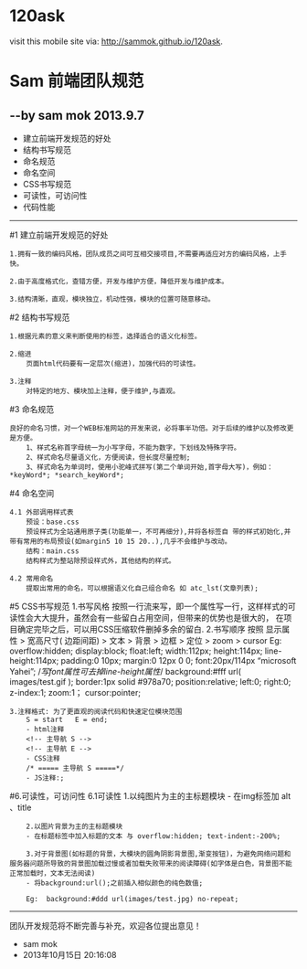 120ask
======

visit this mobile site via: http://sammok.github.io/120ask.


Sam 前端团队规范
=================
--by sam mok  2013.9.7
---------------------
> 

* 建立前端开发规范的好处
* 结构书写规范
* 命名规范
* 命名空间
* CSS书写规范
* 可读性，可访问性
* 代码性能

***
  
#1 建立前端开发规范的好处

    
    1.拥有一致的编码风格，团队成员之间可互相交接项目,不需要再适应对方的编码风格，上手快。

    2.由于高度格式化，查错方便，开发与维护方便，降低开发与维护成本。

    3.结构清晰，直观，模块独立，机动性强，模块的位置可随意移动。
    
    
    
#2 结构书写规范


    1.根据元素的意义来判断使用的标签，选择适合的语义化标签。

    2.缩进
        页面html代码要有一定层次(缩进)，加强代码的可读性。
        
    3.注释
        对特定的地方、模块加上注释，便于维护,与直观。

    
    
#3 命名规范

    良好的命名习惯，对一个WEB标准网站的开发来说，必将事半功倍。对于后续的维护以及修改更是方便。
        1、样式名称首字母统一为小写字母，不能为数字，下划线及特殊字符。
        2、样式命名尽量语义化，方便阅读，但长度尽量控制;
        3、样式命名为单词时，使用小驼峰式拼写(第二个单词开始,首字母大写)，例如：*keyWord*; *search_keyWord*;
        

#4 命名空间

    4.1 外部调用样式表
        预设：base.css
        预设样式为全站通用原子类(功能单一，不可再细分),并将各标签自	带的样式初始化,并带有常用的布局预设(如margin5 10 15 20..),几乎不会维护与改动。
        结构：main.css
        结构样式为整站除预设样式外，其他结构的样式。
    
    4.2 常用命名
        提取出常用的命名，可以根据语义化自己组合命名 如 atc_lst(文章列表);

        
#5 CSS书写规范
    1.书写风格
        按照一行流来写，即一个属性写一行，这样样式的可读性会大大提升，虽然会有一些留白占用空间，但带来的优势也是很大的， 
        在项目确定完毕之后，可以用CSS压缩软件删掉多余的留白.
    2.书写顺序
        按照  显示属性 > 宽高尺寸( 边距间距) >  文本 > 背景 > 边框 > 定位 > zoom > cursor
        Eg:
            overflow:hidden;
            display:block;
            float:left;
            width:112px;
            height:114px;
            line-height:114px;
            padding:0 10px;
            margin:0 12px 0 0;
            font:20px/114px “microsoft Yahei”;
            /*写font属性可去掉line-height属性*/
            background:#fff url( images/test.gif );
            border:1px solid #978a70;
            position:relative;
            left:0;
            right:0;
            z-index:1;
            zoom:1；
            cursor:pointer;
    
    3.注释格式: 为了更直观的阅读代码和快速定位模块范围
        S = start   E = end;
        - html注释   
        <!-- 主导航 S -->
        <!-- 主导航 E -->
        - CSS注释
        /* ===== 主导航 S =====*/
        - JS注释:;





#6.可读性，可访问性
    6.1可读性
        1.以纯图片为主的主标题模块
        - 在img标签加 alt 、title
        
        2.以图片背景为主的主标题模块
        - 在标题标签中加入标题的文本 与 overflow:hidden; text-indent:-200%;
        
        3.对于背景图(如标题的背景，大模块的圆角阴影背景图,渐变按钮)，为避免网络问题和服务器问题所导致的背景图加载过慢或者加载失败带来的阅读障碍(如字体是白色，背景图不能正常加载时，文本无法阅读)
        - 将background:url();之前插入相似颜色的纯色数值;
        
        Eg:  background:#ddd url(images/test.jpg) no-repeat;

***

团队开发规范将不断完善与补充，欢迎各位提出意见！

- sam mok 
- 2013年10月15日 20:16:08







